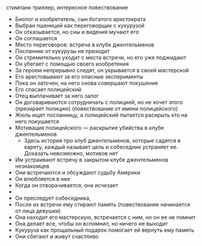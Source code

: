 стимпанк триллер, интересное повествование

- Биолог и изобретатель, сын богатого аристократа
- Выбран пшеницей как переговорщик с кукурузой
- Он отказывается, но сны и видения мучают его
- Он соглашается
- Место переговоров: встреча в клубе джентельменов
- Посланник от кукурузы не приходит
- Он стремительно уходит с места встречи, но его уже поджидают
- Он убегает с помощью своего изобретения
- За героем непрерывно следят, он укрывается в своей мастерской
- Его арестовывают за его опасные эксперименты
- Пока он заточен, на него снова совершают покушение
- Его спасает полицейский
- Отец выплачивает за него залог
- Он договариваются сотрудничать с полицией, но не хочет этого (презирает полицию)
(повествование от имени полицейского)
- Жюль ищет посланницу, а полицейский пытается раскрыть кто на него покушается
- Мотивация полицейского — раскрытие убийства в клубе джентельменов
	- Здесь история про клуб джентельменов, которые садятся в карету, каждый называет цель и собеседник устраняет ее. Доказать невозможно, мотивов нет
- Им устраивают встречу в закрытом клубе джентельменов незнакомцев
- Они встречаются и обсуждают судьбу Америки
- Он влюбляется в нее
- Когда он отворачивается, она исчезает
- 
- Он преследует собеседника, 
- После их встречи ему стирают память
(повествование начинается от лица девушки)
- Она находит его мастерскую, встречается с ним, но он ее не помнит
- Она делает все, чтобы он вспомнил, но ничего не выходит
- Кукуруза как прощальный подарок помогает ей вернуть ему память
- Они сбегают и живут счастливо